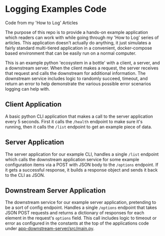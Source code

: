 # Logging Examples Code
Code from my 'How to Log' Articles

The purpose of this repo is to provide a hands-on example application which readers can work with while going through my 'How to Log' series of articles. This application doesn't actually do anything, it just simulates a fairly standard multi-tiered application in a convenient, docker-compose based environment that can be easily run on a normal computer.

This is an example python 'ecosystem in a bottle' with a client, a server, and a downstream server. When the client makes a request, the server receives that request and calls the downstream for additional information. The downstream service includes logic to randomly succeed, timeout, and return an error to help demonstrate the various possible error scenarios logging can help with.

## Client Application

A basic python CLI application that makes a call to the server application every 5 seconds. First it calls the `/health` endpoint to make sure it's running, then it calls the `/list` endpoint to get an example piece of data.

## Server Application

The server application for our example CLI, handles a single `/list` endpoint which calls the downstream application service for some example configuration items via a POST with JSON body to the `/options` endpoint. If it gets a successful response, it builds a response object and sends it back to the CLI as JSON.

## Downstream Server Application

The downstream service for our example server application, pretending to be a sort of config endpoint. Handles a single `/options` endpoint that takes JSON POST requests and returns a dictionary of responses for each element in the request's `options` field. This call includes logic to timeout or error as configured in the constants at the top of the applications code under [app-downstream-server/src/main.py](app-downstream-server/src/main.py).